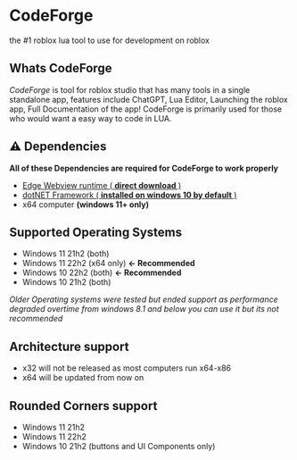 # CodeForge
the #1 roblox lua tool to use for development on roblox

## Whats CodeForge

*CodeForge* is tool for roblox studio that has many tools in a single standalone app, features include ChatGPT, Lua Editor, Launching the roblox app, Full Documentation of the app!
CodeForge is primarily used for those who would want a easy way to code in LUA.

## ⚠️ Dependencies 

**All of these Dependencies are required for CodeForge to work properly**

- [Edge Webview runtime ( **direct download** )](https://msedge.sf.dl.delivery.mp.microsoft.com/filestreamingservice/files/c37ab6cc-86af-417e-a4d5-f9bfa9815bd6/MicrosoftEdgeWebView2RuntimeInstallerX86.exe)
- [dotNET Framework ( **installed on windows 10 by default** )](https://dotnet.microsoft.com/en-us/download/dotnet-framework/thank-you/net472-web-installer)
- x64 computer **(windows 11+ only)**

## Supported Operating Systems

- Windows 11 21h2 (both)
- Windows 11 22h2 (x64 only) **<- Recommended**
- Windows 10 22h2 (both) **<- Recommended**
- Windows 10 21h2 (both)

*Older Operating systems were tested but ended support as performance degraded overtime from windows 8.1 and below you can use it but its not recommended*

## Architecture support

- x32 will not be released as most computers run x64-x86
- x64 will be updated from now on

## Rounded Corners support

- Windows 11 21h2
- Windows 11 22h2
- Windows 10 21h2 (buttons and UI Components only)
